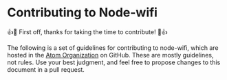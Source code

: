 # Contributing to Node-wifi

:+1::tada: First off, thanks for taking the time to contribute! :tada::+1:


The following is a set of guidelines for contributing to node-wifi, which are hosted in the [Atom Organization](https://github.com/atom) on GitHub. These are mostly guidelines, not rules. Use your best judgment, and feel free to propose changes to this document in a pull request.
